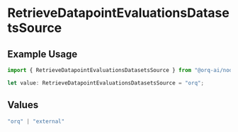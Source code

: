 # RetrieveDatapointEvaluationsDatasetsSource

## Example Usage

```typescript
import { RetrieveDatapointEvaluationsDatasetsSource } from "@orq-ai/node/models/operations";

let value: RetrieveDatapointEvaluationsDatasetsSource = "orq";
```

## Values

```typescript
"orq" | "external"
```